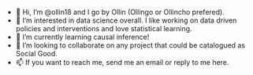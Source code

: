 - 👋 Hi, I’m @ollin18 and I go by Ollin (Ollingo or Ollincho prefered).
- 👀 I’m interested in data science overall. I like working on data driven policies and interventions and love statistical learning.
- 🌱 I’m currently learning causal inference!
- 💞️ I’m looking to collaborate on any project that could be catalogued as Social Good.
- 📫 If you want to reach me, send me an email or reply to me here.

<!---
ollin18/ollin18 is a ✨ special ✨ repository because its `README.md` (this file) appears on your GitHub profile.
You can click the Preview link to take a look at your changes.
--->
